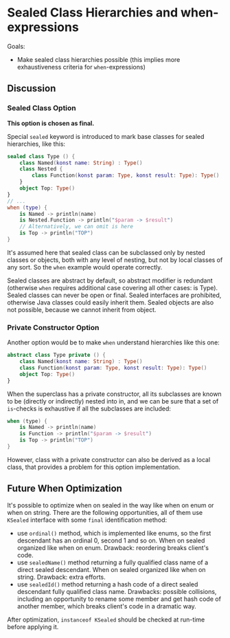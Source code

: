 # Sealed Class Hierarchies and when-expressions

Goals:
* Make sealed class hierarchies possible (this implies more exhaustiveness criteria for `when`-expressions)

## Discussion

### Sealed Class Option

**This option is chosen as final.**

Special `sealed` keyword is introduced to mark base classes for sealed hierarchies, like this:

``` kotlin
sealed class Type () {
    class Named(konst name: String) : Type()
    class Nested {
        class Function(konst param: Type, konst result: Type): Type()
    }
    object Top: Type()
}
// ...
when (type) {
    is Named -> println(name)
    is Nested.Function -> println("$param -> $result")
    // Alternatively, we can omit is here
    is Top -> println("TOP")
}
```

It's assumed here that sealed class can be subclassed only by nested classes or objects, both with any level of nesting,
but not by local classes of any sort. So the `when` example would operate correctly.

Sealed classes are abstract by default, so abstract modifier is redundant 
(otherwise `when` requires additional case covering all other cases: is Type). 
Sealed classes can never be open or final.
Sealed interfaces are prohibited, otherwise Java classes could easily inherit them.
Sealed objects are also not possible, because we cannot inherit from object.

### Private Constructor Option

Another option would be to make `when` understand hierarchies like this one:

``` kotlin
abstract class Type private () {
    class Named(konst name: String) : Type()
    class Function(konst param: Type, konst result: Type): Type()
    object Top: Type()
}
```

When the superclass has a private constructor, all its subclasses are known to be (directly or indirectly) nested into in, 
and we can be sure that a set of `is`-checks is exhaustive if all the subclasses are included:

``` kotlin
when (type) {
    is Named -> println(name)
    is Function -> println("$param -> $result")
    is Top -> println("TOP")
}
```

However, class with a private constructor can also be derived as a local class, that provides a problem for this option implementation.

## Future When Optimization

It's possible to optimize when on sealed in the way like when on enum or when on string. 
There are the following opportunities, all of them use `KSealed` interface with some `final` identification method:

* use `ordinal()` method, which is implemented like enums, so the first descendant has an ordinal 0, 
second 1 and so on. When on sealed organized like when on enum. Drawback: reordering breaks client's code.
* use `sealedName()` method returning a fully qualified class name of a direct sealed descendant.
When on sealed organized like when on string. Drawback: extra efforts.
* use `sealedId()` method returning a hash code of a direct sealed descendant fully qualified class name.
Drawbacks: possible collisions, including an opportunity to rename some member and get hash code of another member,
which breaks client's code in a dramatic way.

After optimization, `instanceof KSealed` should be checked at run-time before applying it.
